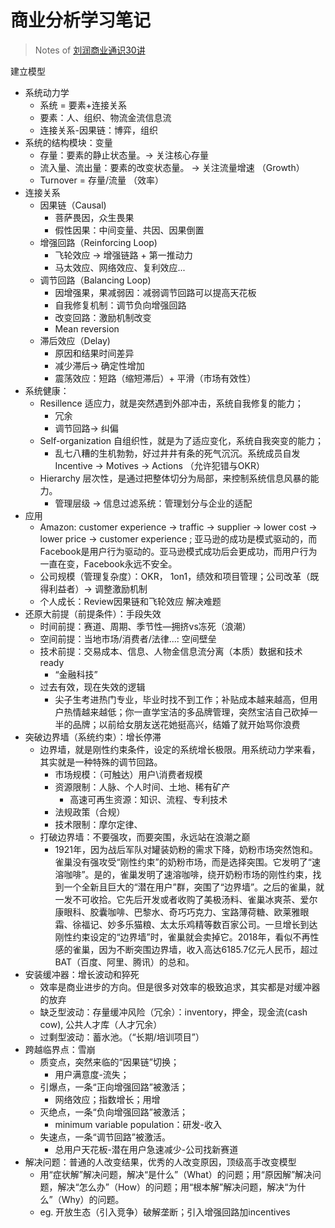 
# 商业分析学习笔记

> Notes of [刘润商业通识30讲](https://www.dedao.cn/course/nb9L2q1e3OxKBPNsZZJrgN8P0Rwo6B)

建立模型
- 系统动力学
  - 系统 = 要素+连接关系
  - 要素：人、组织、物流金流信息流
  - 连接关系-因果链：博弈，组织
- 系统的结构模块：变量
  - 存量：要素的静止状态量。-> 关注核心存量
  - 流入量、流出量：要素的改变状态量。 -> 关注流量增速 （Growth）
  - Turnover = 存量/流量 （效率）
- 连接关系
  - 因果链（Causal)
    - 菩萨畏因，众生畏果
    - 假性因果：中间变量、共因、因果倒置
  - 增强回路（Reinforcing Loop)
    - 飞轮效应 -> 增强链路 + 第一推动力
    - 马太效应、网络效应、复利效应...
  - 调节回路（Balancing Loop)
    - 因增强果，果减弱因：减弱调节回路可以提高天花板
    - 自我修复机制：调节负向增强回路
    - 改变回路：激励机制改变
    - Mean reversion
  - 滞后效应（Delay)
    - 原因和结果时间差异
    - 减少滞后-> 确定性增加
    - 震荡效应：短路（缩短滞后）+ 平滑（市场有效性）
- 系统健康：
  - Resillence 适应力，就是突然遇到外部冲击，系统自我修复的能力；
    - 冗余
    - 调节回路-> 纠偏
  - Self-organization 自组织性，就是为了适应变化，系统自我突变的能力；
    - 乱七八糟的生机勃勃，好过井井有条的死气沉沉。系统成员自发Incentive -> Motives -> Actions （允许犯错与OKR）
  - Hierarchy 层次性，是通过把整体切分为局部，来控制系统信息风暴的能力。
    - 管理层级 -> 信息过滤系统：管理划分与企业的适配
- 应用
  - Amazon: customer experience -> traffic -> supplier -> lower cost -> lower price -> customer experience ; 亚马逊的成功是模式驱动的，而Facebook是用户行为驱动的。亚马逊模式成功后会更成功，而用户行为一直在变，Facebook永远不安全。
  - 公司规模（管理复杂度）：OKR， 1on1，绩效和项目管理；公司改革（既得利益者）-> 调整激励机制
  - 个人成长：Review因果链和飞轮效应
解决难题
- 还原大前提（前提条件）：手段失效
  - 时间前提：赛道、周期、季节性—拥挤vs冻死（浪潮）
  - 空间前提：当地市场/消费者/法律...: 空间壁垒
  - 技术前提：交易成本、信息、人物金信息流分离（本质）数据和技术ready
    - “金融科技”
  - 过去有效，现在失效的逻辑
    - 尖子生考进热门专业，毕业时找不到工作；补贴成本越来越高，但用户热情越来越低；你一直学宝洁的多品牌管理，突然宝洁自己砍掉一半的品牌；以前给女朋友送花她挺高兴，结婚了就开始骂你浪费
- 突破边界墙（系统约束）：增长停滞
  - 边界墙，就是刚性约束条件，设定的系统增长极限。用系统动力学来看，其实就是一种特殊的调节回路。
    - 市场规模：（可触达）用户\消费者规模
    - 资源限制：人脉、个人时间、土地、稀有矿产
      - 高速可再生资源：知识、流程、专利技术
    - 法规政策（合规）
    - 技术限制：摩尔定律、
  - 打破边界墙：不要强攻，而要突围，永远站在浪潮之巅
    - 1921年，因为战后军队对罐装奶粉的需求下降，奶粉市场突然饱和。雀巢没有强攻受“刚性约束”的奶粉市场，而是选择突围。它发明了“速溶咖啡”。是的，雀巢发明了速溶咖啡，绕开奶粉市场的刚性约束，找到一个全新且巨大的“潜在用户”群，突围了“边界墙”。之后的雀巢，就一发不可收拾。它先后开发或者收购了美极汤料、雀巢冰爽茶、爱尔康眼科、胶囊咖啡、巴黎水、奇巧巧克力、宝路薄荷糖、欧莱雅眼霜、徐福记、妙多乐猫粮、太太乐鸡精等数百家公司。一旦增长到达刚性约束设定的“边界墙”时，雀巢就会卖掉它。2018年，看似不再性感的雀巢，因为不断突围边界墙，收入高达6185.7亿元人民币，超过BAT（百度、阿里、腾讯）的总和。
- 安装缓冲器：增长波动和猝死
  - 效率是商业进步的方向。但是很多对效率的极致追求，其实都是对缓冲器的放弃
  - 缺乏型波动：存量缓冲风险（冗余）：inventory，押金，现金流(cash cow), 公共人才库（人才冗余）
  - 过剩型波动：蓄水池。（“长期/培训项目”）
- 跨越临界点：雪崩
  - 质变点，突然来临的“因果链”切换；
    - 用户满意度-流失；
  - 引爆点，一条“正向增强回路”被激活；
    - 网络效应；指数增长；用增
  - 灭绝点，一条“负向增强回路”被激活；
    - minimum variable population：研发-收入
  - 失速点，一条“调节回路”被激活。
    - 总用户天花板-潜在用户急速减少-公司找新赛道
- 解决问题：普通的人改变结果，优秀的人改变原因，顶级高手改变模型
  - 用“症状解”解决问题，解决“是什么”（What）的问题；用“原因解”解决问题，解决“怎么办”（How）的问题；用“根本解”解决问题，解决“为什么”（Why）的问题。
  - eg. 开放生态（引入竞争）破解垄断；引入增强回路加incentives